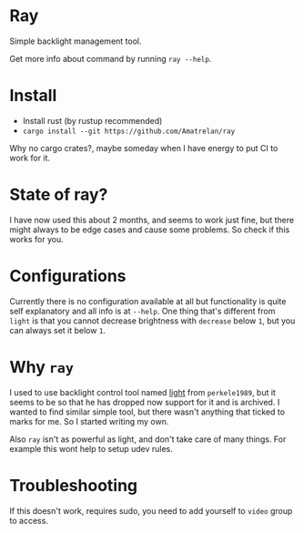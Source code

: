 # Ray
Simple backlight management tool.

Get more info about command by running `ray --help`.

# Install
- Install rust (by rustup recommended)
- `cargo install --git https://github.com/Amatrelan/ray`

Why no cargo crates?, maybe someday when I have energy to put CI to work for it.

# State of ray?
I have now used this about 2 months, and seems to work just fine, but there might always to be edge cases and cause some problems. So check if this works for you.

# Configurations
Currently there is no configuration available at all but functionality is quite self explanatory and all info is at `--help`.
One thing that's different from `light` is that you cannot decrease brightness with `decrease` below `1`, but you can always set it below `1`.

# Why `ray`
I used to use backlight control tool named [light](https://github.com/perkele1989/light) from `perkele1989`, but it seems to be so that he has dropped now support for it and is archived. I wanted to find similar simple tool, but there wasn't anything that ticked to marks for me. So I started writing my own.

Also `ray` isn't as powerful as light, and don't take care of many things. For example this wont help to setup udev rules.

# Troubleshooting
If this doesn't work, requires sudo, you need to add yourself to `video` group to access.
